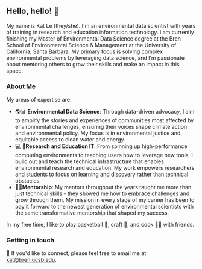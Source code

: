 
## Hello, hello! 👋
My name is Kat Le (they/she). I'm an environmental data scientist with years of training in research and education information technology. I am currently finishing my Master of Environmental Data Science degree at the Bren School of Environmental Science & Management at the University of California, Santa Barbara. My primary focus is solving complex environmental problems by leveraging data science, and I’m passionate about mentoring others to grow their skills and make an impact in this space.


### About Me
My areas of expertise are:
- 🌎📊 **Environmental Data Science**: Through data-driven advocacy, I aim to amplify the stories and experiences of communities most affected by environmental challenges, ensuring their voices shape climate action and environmental policy. My focus is in environmental justice and equitable access to clean water and energy.
- 💻 🔧**Research and Education IT**: From spinning up high-performance computing environments to teaching users how to leverage new tools, I build out and teach the technical infrastructure that enables environmental research and education. My work empowers researchers and students to focus on learning and discovery rather than technical obstacles.
- 🌱💡**Mentorship**: My mentors throughout the years taught me more than just technical skills - they showed me how to embrace challenges and grow through them. My mission in every stage of my career has been to pay it forward to the newest generation of environmental scientists with the same transformative mentorship that shaped my success.
  
In my free time, I like to play basketball 🏀, craft 🎨, and cook 🧑‍🍳 with friends.


### Getting in touch
🤝 If you'd like to connect, please feel free to email me at kat@bren.ucsb.edu.


